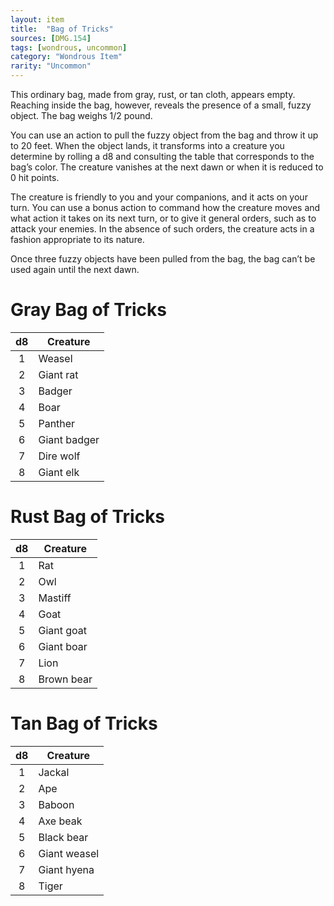 ```yaml
---
layout: item
title:  "Bag of Tricks"
sources: [DMG.154]
tags: [wondrous, uncommon]
category: "Wondrous Item"
rarity: "Uncommon"
---
```


This ordinary bag, made from gray, rust, or tan cloth, appears empty. Reaching inside the bag, however, reveals the presence of a small, fuzzy object. The bag weighs 1/2 pound.

You can use an action to pull the fuzzy object from the bag and throw it up to 20 feet. When the object lands, it transforms into a creature you determine by rolling a d8 and consulting the table that corresponds to the bag’s color. The creature vanishes at the next dawn or when it is reduced to 0 hit points.

The creature is friendly to you and your companions, and it acts on your turn. You can use a bonus action to command how the creature moves and what action it takes on its next turn, or to give it general orders, such as to attack your enemies. In the absence of such orders, the creature acts in a fashion appropriate to its nature.

Once three fuzzy objects have been pulled from the bag, the bag can’t be used again until the next dawn.

# Gray Bag of Tricks

d8    | Creature
:---: | ---
1 | Weasel
2 | Giant rat
3 | Badger
4 | Boar
5 | Panther
6 | Giant badger
7 | Dire wolf
8 | Giant elk

# Rust Bag of Tricks

d8    | Creature
:---: | ---
1 | Rat
2 | Owl
3 | Mastiff
4 | Goat
5 | Giant goat
6 | Giant boar
7 | Lion
8 | Brown bear

# Tan Bag of Tricks

d8    | Creature
:---: | ---
1 | Jackal
2 | Ape
3 | Baboon
4 | Axe beak
5 | Black bear
6 | Giant weasel
7 | Giant hyena
8 | Tiger